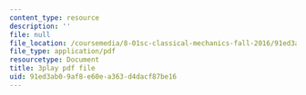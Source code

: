```yaml
---
content_type: resource
description: ''
file: null
file_location: /coursemedia/8-01sc-classical-mechanics-fall-2016/91ed3ab09af8e60ea363d4dacf87be16_ZApVXJZF7pE.pdf
file_type: application/pdf
resourcetype: Document
title: 3play pdf file
uid: 91ed3ab0-9af8-e60e-a363-d4dacf87be16
---
```

